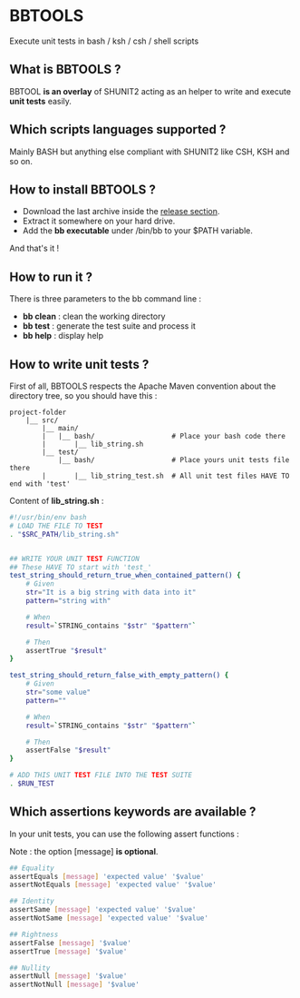 # BBTOOLS
Execute unit tests in bash / ksh / csh / shell scripts


## What is BBTOOLS ?
BBTOOL **is an overlay** of SHUNIT2 acting as an helper to write and execute **unit tests** easily.


## Which scripts languages supported ?
Mainly BASH but anything else compliant with SHUNIT2 like CSH, KSH and so on.


## How to install BBTOOLS ?
* Download the last archive inside the [release section]().
* Extract it somewhere on your hard drive.
* Add the **bb executable** under <BBTOOLS EXTRACT DIR>/bin/bb to your $PATH variable.

And that's it !


## How to run it ?
There is three parameters to the bb command line :
- **bb clean** : clean the working directory
- **bb test** : generate the test suite and process it
- **bb help** : display help


## How to write unit tests ?
First of all, BBTOOLS respects the Apache Maven convention about the directory tree, so you should have this :
```
project-folder
    |__ src/
        |__ main/
        |   |__ bash/                   # Place your bash code there
        |       |__ lib_string.sh
        |__ test/
            |__ bash/                   # Place yours unit tests file there
        |       |__ lib_string_test.sh  # All unit test files HAVE TO end with 'test'
```

Content of **lib_string.sh** :
```bash
#!/usr/bin/env bash
# LOAD THE FILE TO TEST
. "$SRC_PATH/lib_string.sh"


## WRITE YOUR UNIT TEST FUNCTION
## These HAVE TO start with 'test_'
test_string_should_return_true_when_contained_pattern() {
    # Given
    str="It is a big string with data into it"
    pattern="string with"

    # When
    result=`STRING_contains "$str" "$pattern"`

    # Then
    assertTrue "$result"
}

test_string_should_return_false_with_empty_pattern() {
    # Given
    str="some value"
    pattern=""

    # When
    result=`STRING_contains "$str" "$pattern"`

    # Then
    assertFalse "$result"
}

# ADD THIS UNIT TEST FILE INTO THE TEST SUITE
. $RUN_TEST
```


## Which assertions keywords are available ?
In your unit tests, you can use the following assert functions :

Note : the option [message] **is optional**.

```bash
## Equality
assertEquals [message] 'expected value' '$value'
assertNotEquals [message] 'expected value' '$value'

## Identity
assertSame [message] 'expected value' '$value'
assertNotSame [message] 'expected value' '$value'

## Rightness
assertFalse [message] '$value'
assertTrue [message] '$value'

## Nullity
assertNull [message] '$value'
assertNotNull [message] '$value'
```